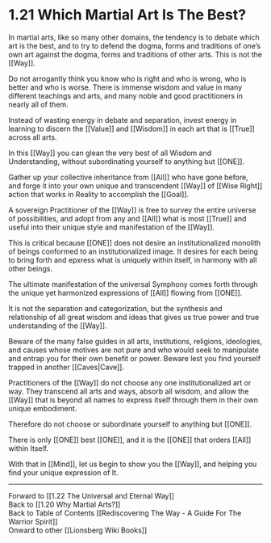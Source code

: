 # 1.21 Which Martial Art Is The Best? 

In martial arts, like so many other domains, the tendency is to debate which art is the best, and to try to defend the dogma, forms and traditions of one’s own art against the dogma, forms and traditions of other arts. This is not the [[Way]]. 

Do not arrogantly think you know who is right and who is wrong, who is better and who is worse. There is immense wisdom and value in many different teachings and arts, and many noble and good practitioners in nearly all of them. 

Instead of wasting energy in debate and separation, invest energy in learning to discern the [[Value]] and [[Wisdom]] in each art that is [[True]] across all arts. 

In this [[Way]] you can glean the very best of all Wisdom and Understanding, without subordinating yourself to anything but [[ONE]]. 

Gather up your collective inheritance from [[All]] who have gone before, and forge it into your own unique and transcendent [[Way]] of [[Wise Right]] action that works in Reality to accomplish the [[Goal]].

A sovereign Practitioner of the [[Way]] is free to survey the entire universe of possibilities, and adopt from any and [[All]] what is most [[True]] and useful into their unique style and manifestation of the [[Way]]. 

This is critical because [[ONE]] does not desire an institutionalized monolith of beings conformed to an institutionalized image. It desires for each being to bring forth and epxress what is uniquely within itself, in harmony with all other beings. 

The ultimate manifestation of the universal Symphony comes forth through the unique yet harmonized expressions of [[All]] flowing from [[ONE]]. 

It is not the separation and categorization, but the synthesis and relationship of all great wisdom and ideas that gives us true power and true understanding of the [[Way]]. 

Beware of the many false guides in all arts, institutions, religions, ideologies, and causes whose motives are not pure and who would seek to manipulate and entrap you for their own benefit or power. Beware lest you find yourself trapped in another [[Caves|Cave]]. 

Practitioners of the [[Way]] do not choose any one institutionalized art or way. They transcend all arts and ways, absorb all wisdom, and allow the [[Way]] that is beyond all names to express itself through them in their own unique embodiment. 

Therefore do not choose or subordinate yourself to anything but [[ONE]]. 

There is only [[ONE]] best [[ONE]], and it is the [[ONE]] that orders [[All]] within Itself. 

With that in [[Mind]], let us begin to show you the [[Way]], and helping you find your unique expression of It. 

____
Forward to [[1.22 The Universal and Eternal Way]]  
Back to [[1.20 Why Martial Arts?]]  
Back to Table of Contents [[Rediscovering The Way - A Guide For The Warrior Spirit]]  
Onward to other [[Lionsberg Wiki Books]]  
